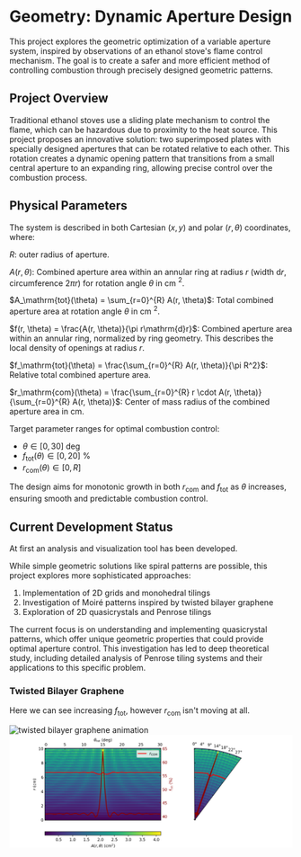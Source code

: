# Geometry: Dynamic Aperture Design

This project explores the geometric optimization of a variable aperture system, inspired by observations of an ethanol stove's flame control mechanism. The goal is to create a safer and more efficient method of controlling combustion through precisely designed geometric patterns.

## Project Overview

Traditional ethanol stoves use a sliding plate mechanism to control the flame, which can be hazardous due to proximity to the heat source. This project proposes an innovative solution: two superimposed plates with specially designed apertures that can be rotated relative to each other. This rotation creates a dynamic opening pattern that transitions from a small central aperture to an expanding ring, allowing precise control over the combustion process.

## Physical Parameters

The system is described in both Cartesian $(x,y)$ and polar $(r,\theta)$ coordinates, where:

$R$: outer radius of aperture.

$A(r, \theta)$: Combined aperture area within an annular ring at radius $r$ (width $\mathrm{d}r$, circumference $2\pi r$) for rotation angle $\theta$ in cm $^2$.

$A_\mathrm{tot}(\theta) = \sum_{r=0}^{R} A(r, \theta)$: Total combined aperture area at rotation angle $\theta$ in cm $^2$.

$f(r, \theta) = \frac{A(r, \theta)}{\pi r\mathrm{d}r}$: Combined aperture area within an annular ring, normalized by ring geometry. This describes the local density of openings at radius $r$.

$f_\mathrm{tot}(\theta) = \frac{\sum_{r=0}^{R} A(r, \theta)}{\pi R^2}$: Relative total combined aperture area.

$r_\mathrm{com}(\theta) = \frac{\sum_{r=0}^{R} r \cdot A(r, \theta)}{\sum_{r=0}^{R} A(r, \theta)}$: Center of mass radius of the combined aperture area in cm.

Target parameter ranges for optimal combustion control:

- $\theta \in [0, 30]$ deg
- $f_\mathrm{tot}(\theta) \in [0, 20]$ %
- $r_\mathrm{com}(\theta) \in [0, R]$

The design aims for monotonic growth in both $r_\mathrm{com}$ and $f_\mathrm{tot}$ as $\theta$ increases, ensuring smooth and predictable combustion control.

## Current Development Status

At first an analysis and visualization tool has been developed.

While simple geometric solutions like spiral patterns are possible, this project explores more sophisticated approaches:

1. Implementation of 2D grids and monohedral tilings
2. Investigation of Moiré patterns inspired by twisted bilayer graphene
3. Exploration of 2D quasicrystals and Penrose tilings

The current focus is on understanding and implementing quasicrystal patterns, which offer unique geometric properties that could provide optimal aperture control. This investigation has led to deep theoretical study, including detailed analysis of Penrose tiling systems and their applications to this specific problem.

### Twisted Bilayer Graphene

Here we can see increasing $f_\mathrm{tot}$, however $r_\mathrm{com}$ isn't moving at all.

![twisted bilayer graphene animation](https://github.com/schmampf/geometry/blob/main/readme/twisted-bilayer-graphene-animation.gif)
![twisted bilayer graphene analysis](https://github.com/schmampf/geometry/blob/main/readme/twisted-bilayer-graphene-analysis.png)
